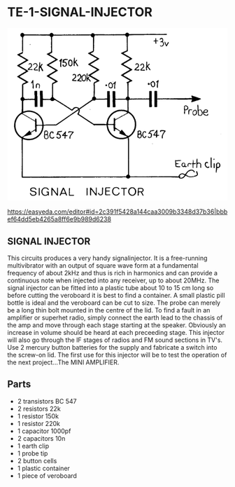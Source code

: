 # TE-1-SIGNAL-INJECTOR

![](https://github.com/SteveJustin1963/TE-1-29.2-SIGNAL-INJECTOR/blob/master/sig-injct-cct.png)

https://easyeda.com/editor#id=2c391f5428a144caa3009b3348d37b36|bbbef64dd5eb4265a8ff6e9b989d6238

## SIGNAL INJECTOR
This circuits produces a very handy signalinjector. It is a free-running multivibrator with an output of square wave form at a fundamental frequency of about 2kHz and thus is rich in harmonics and can provide a continuous note when injected into any receiver, up to about 20MHz. The signal injector can be fitted into a plastic tube about 10 to 15 cm long so before cutting the veroboard it is best to find a container. A small plastic pill bottle is ideal and the veroboard can be cut to size. The probe can merely be a long thin bolt mounted in the centre of the lid. To find a fault in an amplifier or superhet radio, simply connect the earth lead to the chassis of the amp and move through each stage starting at the speaker. Obviously an increase in volume should be heard at each preceeding stage. This injector will also go through the IF stages of radios and FM sound sections in TV's. Use 2 mercury button batteries for the supply and fabricate a switch into the screw-on lid. The first use for this injector will be to test the operation of the next project...The MINI AMPLIFIER.  

## Parts
* 2 transistors BC 547
* 2 resistors 22k
* 1 resistor 150k
* 1 resistor 220k
* 1 capacitor 1000pf
* 2 capacitors 10n
* 1 earth clip
* 1 probe tip
* 2 button cells
* 1 plastic container
* 1 piece of veroboard 

